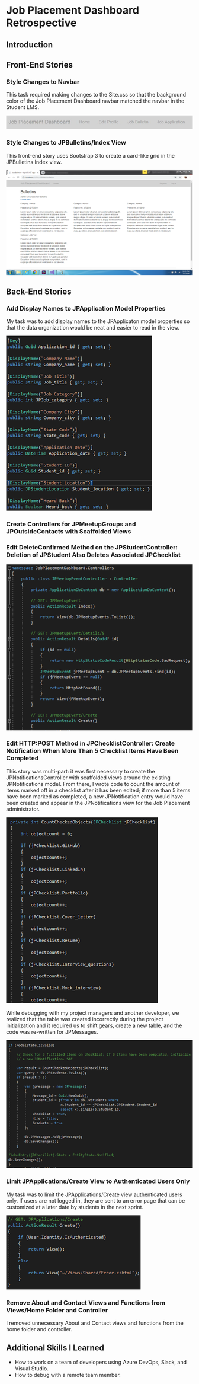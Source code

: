 # Job Placement Dashboard Retrospective
## Introduction
## Front-End Stories
### Style Changes to Navbar
This task required making changes to the Site.css so that the background color of the Job Placement Dashboard navbar matched the navbar in the Student LMS.

![](jobplacement-dashboard.jpg)

### Style Changes to JPBulletins/Index View
This front-end story uses Bootstrap 3 to create a card-like grid in the JPBulletins Index view.

![](3604.PNG)

## Back-End Stories
### Add Display Names to JPApplication Model Properties
My task was to add display names to the JPApplicaton model properties so that the data organization would be neat and easier to read in the view.

![](3651.PNG)

### Create Controllers for JPMeetupGroups and JPOutsideContacts with Scaffolded Views
### Edit DeleteConfirmed Method on the JPStudentController: Deletion of JPStudent Also Deletes Associated JPChecklist

![](3562.PNG)

### Edit HTTP:POST Method in JPChecklistController: Create Notification When More Than 5 Checklist Items Have Been Completed
This story was multi-part: it was first necessary to create the JPNotificationsController with scaffolded views around the existing JPNotifications model. From there, I wrote code to count the amount of items marked off in a checklist after it has been edited; if more than 5 items have been marked as completed, a new JPNotification entry would have been created and appear in the JPNotifications view for the Job Placement administrator. 

![](3564-2.PNG)

While debugging with my project managers and another developer, we realized that the table was created incorrectly during the project initialization and it required us to shift gears, create a new table, and the code was re-written for JPMessages.

![](3564.PNG)

### Limit JPApplications/Create View to Authenticated Users Only
My task was to limit the JPApplications/Create view authenticated users only. If users are not logged in, they are sent to an error page that can be customized at a later date by students in the next sprint.

![](3592.PNG)

### Remove About and Contact Views and Functions from Views/Home Folder and Controller
I removed unnecessary About and Contact views and functions from the home folder and controller.

## Additional Skills I Learned
* How to work on a team of developers using Azure DevOps, Slack, and Visual Studio.
* How to debug with a remote team member.
